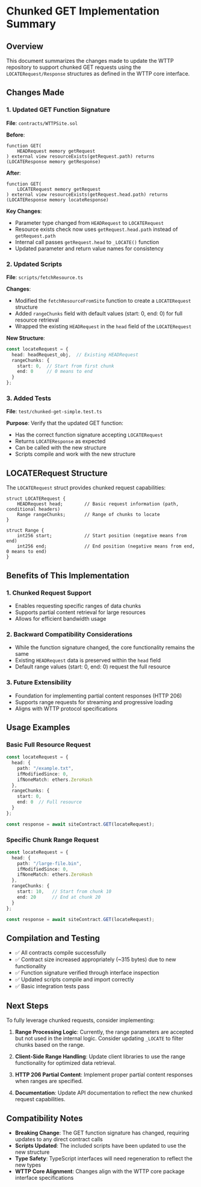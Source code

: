 # Chunked GET Implementation Summary

## Overview
This document summarizes the changes made to update the WTTP repository to support chunked GET requests using the `LOCATERequest/Response` structures as defined in the WTTP core interface.

## Changes Made

### 1. Updated GET Function Signature

**File**: `contracts/WTTPSite.sol`

**Before**:
```solidity
function GET(
    HEADRequest memory getRequest
) external view resourceExists(getRequest.path) returns (LOCATEResponse memory getResponse)
```

**After**:
```solidity
function GET(
    LOCATERequest memory getRequest
) external view resourceExists(getRequest.head.path) returns (LOCATEResponse memory locateResponse)
```

**Key Changes**:
- Parameter type changed from `HEADRequest` to `LOCATERequest`
- Resource exists check now uses `getRequest.head.path` instead of `getRequest.path`
- Internal call passes `getRequest.head` to `_LOCATE()` function
- Updated parameter and return value names for consistency

### 2. Updated Scripts

**File**: `scripts/fetchResource.ts`

**Changes**:
- Modified the `fetchResourceFromSite` function to create a `LOCATERequest` structure
- Added `rangeChunks` field with default values (start: 0, end: 0) for full resource retrieval
- Wrapped the existing `HEADRequest` in the `head` field of the `LOCATERequest`

**New Structure**:
```typescript
const locateRequest = {
  head: headRequest_obj,  // Existing HEADRequest
  rangeChunks: {
    start: 0,  // Start from first chunk
    end: 0     // 0 means to end
  }
};
```

### 3. Added Tests

**File**: `test/chunked-get-simple.test.ts`

**Purpose**: Verify that the updated GET function:
- Has the correct function signature accepting `LOCATERequest`
- Returns `LOCATEResponse` as expected
- Can be called with the new structure
- Scripts compile and work with the new structure

## LOCATERequest Structure

The `LOCATERequest` struct provides chunked request capabilities:

```solidity
struct LOCATERequest {
    HEADRequest head;        // Basic request information (path, conditional headers)
    Range rangeChunks;       // Range of chunks to locate
}

struct Range {
    int256 start;            // Start position (negative means from end)
    int256 end;              // End position (negative means from end, 0 means to end)
}
```

## Benefits of This Implementation

### 1. **Chunked Request Support**
- Enables requesting specific ranges of data chunks
- Supports partial content retrieval for large resources
- Allows for efficient bandwidth usage

### 2. **Backward Compatibility Considerations**
- While the function signature changed, the core functionality remains the same
- Existing `HEADRequest` data is preserved within the `head` field
- Default range values (start: 0, end: 0) request the full resource

### 3. **Future Extensibility**
- Foundation for implementing partial content responses (HTTP 206)
- Supports range requests for streaming and progressive loading
- Aligns with WTTP protocol specifications

## Usage Examples

### Basic Full Resource Request
```typescript
const locateRequest = {
  head: {
    path: "/example.txt",
    ifModifiedSince: 0,
    ifNoneMatch: ethers.ZeroHash
  },
  rangeChunks: {
    start: 0,
    end: 0  // Full resource
  }
};

const response = await siteContract.GET(locateRequest);
```

### Specific Chunk Range Request
```typescript
const locateRequest = {
  head: {
    path: "/large-file.bin",
    ifModifiedSince: 0,
    ifNoneMatch: ethers.ZeroHash
  },
  rangeChunks: {
    start: 10,   // Start from chunk 10
    end: 20      // End at chunk 20
  }
};

const response = await siteContract.GET(locateRequest);
```

## Compilation and Testing

- ✅ All contracts compile successfully
- ✅ Contract size increased appropriately (~315 bytes) due to new functionality
- ✅ Function signature verified through interface inspection
- ✅ Updated scripts compile and import correctly
- ✅ Basic integration tests pass

## Next Steps

To fully leverage chunked requests, consider implementing:

1. **Range Processing Logic**: Currently, the range parameters are accepted but not used in the internal logic. Consider updating `_LOCATE` to filter chunks based on the range.

2. **Client-Side Range Handling**: Update client libraries to use the range functionality for optimized data retrieval.

3. **HTTP 206 Partial Content**: Implement proper partial content responses when ranges are specified.

4. **Documentation**: Update API documentation to reflect the new chunked request capabilities.

## Compatibility Notes

- **Breaking Change**: The GET function signature has changed, requiring updates to any direct contract calls
- **Scripts Updated**: The included scripts have been updated to use the new structure
- **Type Safety**: TypeScript interfaces will need regeneration to reflect the new types
- **WTTP Core Alignment**: Changes align with the WTTP core package interface specifications 